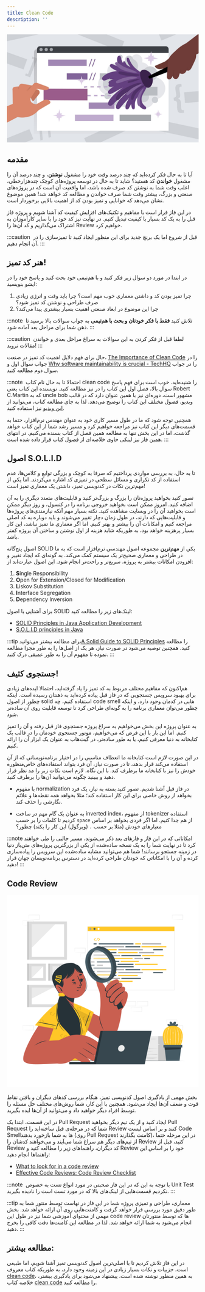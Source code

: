 ```yaml
---
title: Clean Code
description: ''
---
```



![](./images/phase02-cleanCode.jpg)

## مقدمه

آیا تا به حال فکر کرده‌اید که چند درصد وقت خود را مشغول **نوشتن**، و چند درصد آن را مشغول **خواندن** کد هستید؟ شاید تا به حال در توسعه پروژه‌های کوچک چند‌هزارخطی، اغلب وقت شما به نوشتن کد صرف شده باشد، اما واقعیت آن است که در پروژه‌های صنعتی و بزرگ، بیشتر وقت شما صرف خواندن و مطالعه کد خواهد شد! همین موضوع نشان می‌دهد که خوانایی و تمیز بودن کد از اهمیت بالایی برخوردار است. 

در این فاز قرار است با مفاهیم و تکنیک‌های افزایش کیفیت کد آشنا شویم و پروژه فاز قبل را به یک کد بسیار با کیفیت تبدیل کنیم. در نهایت نیز کد خود را با سایر کارآموزان به اشتراک می‌گذاریم و کد آن‌ها را Review خواهیم کرد.

:::caution ‌
قبل از شروع اما یک برنچ جدید برای این منظور ایجاد کنید تا تمیز‌سازی را در آن انجام دهیم.
:::

## هنر کد تمیز!

در ابتدا در مورد دو سوال زیر فکر کنید و با هم‌تیمی خود بحث کنید و پاسخ خود را در ایشو بنویسید:

1. چرا تمیز بودن کد و داشتن معماری خوب مهم است؟ چرا باید وقت و انرژی زیادی صرف طراحی و نوشتن کد تمیز شود؟
1. چرا این موضوع در ابعاد صنعتی اهمیت بسیار بیشتری پیدا می‌کند؟

:::note ‌
تلاش کنید **فقط با فکر خودتان و بحث با هم‌تیمی** به جواب سوالات بالا برسید تا ذهن شما برای مراحل بعد آماده شود.
:::

:::caution ‌
لطفا قبل از فکر کردن به این سوالات به سراغ مراحل بعدی و خواندن مقالات نروید!
:::

حال برای فهم دلایل اهمیت کد تمیز در صنعت، [The Importance of Clean Code](https://www.arcanys.com/blog/the-importance-of-clean-code)
را در جواب سوال اول و [Why software maintainability is crucial - TechHQ](https://techhq.com/2019/06/why-software-maintainability-is-crucial/)
را در جواب سوال دوم مطالعه کنید.

:::note ‌
 احتمالا تا به حال نام کتاب clean code را شنیده‌اید. خوب است برای فهم پاسخ سوال بالا، فصل اول این کتاب را در نیز مطالعه کنید. نویسنده این کتاب یعنی Robert C.Martin که به uncle bob مشهور است، دوره‌ای نیز با همین عنوان دارد که در قالب ویدیو، فصول مختلف این کتاب را توضیح می‌دهد. لذا به جای مطالعه کتاب، می‌توانید از [این ویدیو](https://dl.git.ir/cdn3/1393/02/Clean.Coders.01.Clean.Code_git.ir.rar) نیز استفاده کنید.

همچنین توجه شود که ما در طول مسیر کاری خود به عنوان مهندس نرم‌افزار، حتما به قسمت‌های دیگر این کتاب نیز مراجعه خواهیم کرد و مسیر رشد شما از این کتاب خواهد گذشت، اما در این بخش تنها به مطالعه همین فصل از کتاب بسنده می‌کنیم.
در انتهای همین فاز نیز لینکی حاوی خلاصه‌ای از فصول کتاب قرار داده شده است.
:::

## اصول S.O.L.I.D

تا به حال، به بررسی مواردی پرداختیم که صرفا به کوچک و بزرگی توابع و کلاس‌ها، عدم استفاده از کد تکراری و مسائل سطحی در تمیزی کد اشاره می‌کردند. اما یکی از مهم‌ترین نکات در کدنویسی تمیز، داشتن یک معماری تمیز است!

تصور کنید بخواهید پروژه‌تان را بزرگ‌ و بزرگ‌تر کنید و قابلیت‌های متعدد دیگری را به آن اضافه کنید. امروز ممکن است بخواهید خروجی برنامه را در کنسول، و روز دیگر ممکن است بخواهید آن را در وبسایت مشاهده کنید. نکته بسیار مهم آنکه نیاز‌مندی‌های پروژه‌ها و قابلیت‌هایی که دارند، در طول زمان دچار تغییر می‌شوند و باید دوباره به کد اصلی مراجعه کنیم و امکانات آن را بیشتر و بهتر کنیم. اما اگر معماری ما تمیز نباشد، این کار بسیار پرهزینه خواهد بود، به طوریکه شاید هزینه از اول نوشتن و ساختن آن پروژه کمتر باشد.

اصول پنج‌گانه SOLID یکی از **مهم‌ترین** مجموعه اصول مهندسی نرم‌افزار است که به ما در طراحی و معماری صحیح‌تر یک سیستم کمک می‌کند. به گونه‌ای که ایجاد تغییر و افزودن امکانات بیشتر به پروژه، سریع‌تر و راحت‌تر انجام شود. این اصول عبارت‌اند از:

1. **S**ingle Responsibility
1. **O**pen for Extension/Closed for Modification
1. **L**iskov Substitution
1. **I**nterface Segregation
1. **D**ependency Inversion

برای آشنایی با اصول SOLID لینک‌های زیر را مطالعه کنید:

-   [SOLID Principles in Java Application Development](https://www.jrebel.com/blog/solid-principles-in-java)
-   [S.O.L.I.D principles in Java](https://medium.com/@karthikcsridhar/s-o-l-i-d-principles-in-java-1aaff453d7ea)

:::tip‌
برای مطالعه بیشتر می‌توانید[A Solid Guide to SOLID Principles](https://www.baeldung.com/solid-principles)
را مطالعه کنید. همچنین توصیه می‌شود در صورت نیاز، هر یک از اصل‌ها را به طور مجزا مطالعه نموده تا مفهوم آن را به طور عمیقی درک کنید.
:::

## جستجوی کثیف!

هم‌اکنون که مفاهیم مختلف مربوط به کد تمیز را یاد گرفته‌اید، احتمالا ایده‌های زیادی برای بهبود سرویس جستجویی که در فاز قبل پیاده کرده‌اید به ذهنتان رسیده است.
اینکه چطور از اصول solid استفاده کنیم،
چه code smell هایی در کدمان وجود دارد،
و اینکه چطور می‌توان معماری برنامه را به گونه‌ای طراحی کرد تا توسعه قابلیت‌ روی آن ساده‌تر شود.

به عنوان پروژه این بخش می‌خواهیم به سراغ پروژه جستجوی فاز قبل رفته و آن را تمیز کنیم. اما این بار با این فرض که می‌خواهیم، موتور جستجوی خودمان را در قالب یک کتابخانه به دنیا معرفی کنیم، یا به طور ساده‌تر، در گیت‌هاب به عنوان یک ابزار آن را ارائه کنیم.

در این صورت لازم است کتابخانه ما انعطاف مناسبی را در اختیار برنامه‌نویسانی که از آن استفاده می‌کند قرار بدهد، تا در صورت نیاز، آن فرد بتواند استفاده‌های خاص‌منظوره خودش را نیز با کتابخانه ما برطرف کند. با این نگاه، لازم است نکات زیر را مد نظر قرار دهید و ببینید چگونه می‌توانید آن‌ها را برطرف کنید.

* با مفهوم normalization در فاز قبل آشنا شدیم. تصور کنید بسته به نیاز، یک فرد بخواهد از روش خاصی برای این کار استفاده کند؛ مثلا بخواهد همه نقطه‌ها و علائم نگارشی را حذف کند.

* به عنوان یک گام مهم در ساخت inverted index، از مفهوم tokenizer استفاده کردیم تا کلمات را بر حسب `space` از هم جدا کنیم. اما اگر فردی بخواهد بر اساس معیار‌های خودش (مثلا بر حسب `،` (ویرگول) این کار را بکند) چطور؟

:::note
امکاناتی که در این فاز و فاز‌های بعد ذکر می‌شوند، مسیر جالبی را طی خواهند کرد تا در نهایت شما را به یک نسخه ساده‌شده از یکی از بزرگترین پروژه‌های متن‌باز دنیا در زمینه جستجو برسانند! شما هم می‌توانید مشابه ساده‌شده این سرویس را پیاده‌سازی کرده و آن را با امکاناتی که خودتان طراحی کرده‌اید در دسترس برنامه‌نویسان جهان قرار دهید!
:::

## Code Review

![](./images/phase02-codeReview.png)

بخش مهمی از یادگیری اصول کد‌نویسی تمیز، هنگام بررسی کد‌های دیگران و یافتن نقاط قوت و ضعف آن‌ها ایجاد می‌شود. همچنین با این کار، شما روش‌های مختلف حل مسئله را توسط افراد دیگر خواهید داد و می‌توانید از آن‌ها ایده بگیرید.
 
 در این قسمت، ابتدا یک Pull Request ایجاد کنید و از یک تیم دیگر بخواهید Pull Request شما که در مرحله‌ی قبل ساخته‌اید را Review کنند و بر اساس لیست Code Smellها به شما بازخورد بدهند (روی Pull Request کامنت بگذارند)، در این مرحله حتما از تیم‌های دیگر هم سراغ شما می‌آیند و می‌خواهند کدشان را Review کنید، قبل از Review کد دیگران، راهنماهای زیر را مطالعه کنید و Review خود را بر اساس این راهنماها انجام دهید:

-   [What to look for in a code review](https://google.github.io/eng-practices/review/reviewer/looking-for.html)
-   [Effective Code Reviews: Code Review Checklist](https://github.com/nyu-cds/effective-code-reviews/blob/master/_episodes/03-checklist.md)

:::note ‌
با توجه به این که در این فاز صحبتی در مورد انواع تست به خصوص Unit Test نکردیم قسمت‌هایی از لینک‌های بالا که در مورد تست است را نادیده بگیرید.
:::

:::tip‌
معماری، طراحی و تمیزی پروژه شما در این فاز در نهاست توسط منتور شما به طور دقیق مورد بررسی قرار خواهد گرفت و کامنت‌هایی روی آن ارائه خواهد شد. بخش مهمی از محتوای آموزشی شما نیز در طول این code review ها که توسط منتورتان انجام می‌شود به شما ارائه خواهد شد. لذا در مطالعه این کامنت‌ها دقت کافی را بخرج دهید.
:::
## مطالعه بیشتر:

در این فاز تلاش کردیم تا با اصلی‌ترین اصول کد‌نویسی تمیز آشنا شویم، اما طبیعی است، جزییات و نکات بسیار زیادی در این زمینه وجود دارد، به طوریکه کتاب معروف [clean code](https://dl.ebooksworld.ir/books/Clean.Code.A.Handbook.of.Agile.Software.Craftsmanship.by.Robert.C.Martin-Pearson-9780132350884-EBooksWorld.ir.rar)، به همین منظور نوشته شده است. پیشنهاد می‌شود برای یادگیری بیشتر، خلاصه کتاب [clean code](https://github.com/JuanCrg90/Clean-Code-Notes) را مطالعه کنید. 

